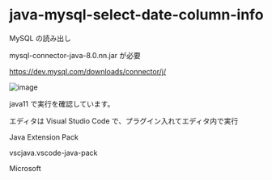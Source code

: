 # java-mysql-select-date-column-info

MySQL の読み出し

mysql-connector-java-8.0.nn.jar が必要

https://dev.mysql.com/downloads/connector/j/

![image](https://user-images.githubusercontent.com/1501327/135357886-77db72f4-7f71-443d-b0cd-4a63de7d61df.png)

java11 で実行を確認しています。

エディタは Visual Studio Code で、プラグイン入れてエディタ内で実行

Java Extension Pack

vscjava.vscode-java-pack

Microsoft

